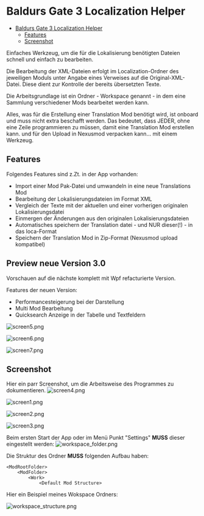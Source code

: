 # Baldurs Gate 3 Localization Helper

<!-- TOC -->
* [Baldurs Gate 3 Localization Helper](#baldurs-gate-3-localization-helper)
  * [Features](#features)
  * [Screenshot](#screenshot)
<!-- TOC -->

Einfaches Werkzeug, um die für die Lokalisierung benötigten Dateien
schnell und einfach zu bearbeiten.

Die Bearbeitung der XML-Dateien erfolgt im Localization-Ordner des jeweiligen Moduls unter Angabe eines Verweises auf die Original-XML-Datei.
Diese dient zur Kontrolle der bereits übersetzten Texte.

Die Arbeitsgrundlage ist ein Ordner - Workspace genannt - in dem eine Sammlung verschiedener Mods bearbeitet werden kann.

Alles, was für die Erstellung einer Translation Mod benötigt wird, ist onboard und muss nicht extra beschafft werden.
Das bedeutet, dass JEDER, ohne eine Zeile programmieren zu müssen, damit eine Translation Mod erstellen kann.
und für den Upload in Nexusmod verpacken kann... mit einem Werkzeug.

## Features
Folgendes Features sind z.Zt. in der App vorhanden:

- Import einer Mod Pak-Datei und umwandeln in eine neue Translations Mod
- Bearbeitung der Lokalisierungsdateien im Format XML
- Vergleich der Texte mit der aktuellen und einer vorherigen originalen Lokalisierungsdatei
- Einmergen der Änderungen aus den originalen Lokalisierungsdateien
- Automatisches speichern der Translation datei - und NUR dieser(!) - in das loca-Format
- Speichern der Translation Mod in Zip-Format (Nexusmod upload kompatibel)

## Preview neue Version 3.0
Vorschauen auf die nächste komplett mit Wpf refacturierte Version.

Features der neuen Version:
- Performancesteigerung bei der Darstellung
- Multi Mod Bearbeitung
- Quicksearch Anzeige in der Tabelle und Textfeldern

![screen5.png](images/screen5.png)

![screen6.png](images/screen6.png)

![screen7.png](images/screen7.png)

## Screenshot

Hier ein parr Screenshot, um die Arbeitsweise des Programmes zu dokumentieren.
![screen4.png](images/screen4.png)

![screen1.png](images/screen1.png)

![screen2.png](images/screen2.png)

![screen3.png](images/screen3.png)

Beim ersten Start der App oder im Menü Punkt "Settings" **MUSS** dieser eingestellt werden: 
![workspace_folder.png](images/workspace_folder.png)

Die Struktur des Ordner **MUSS** folgenden Aufbau haben:

```
<ModRootFolder>
    <ModFolder>
        <Work>
            <Default Mod Structure>
```

Hier ein Beispiel meines Wokspace Ordners:

![workspace_structure.png](images/workspace_structure.png)

